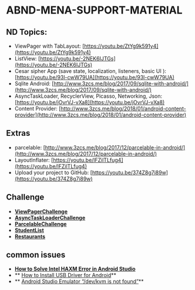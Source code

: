 # ABND-MENA-SUPPORT-MATERIAL

## ND Topics:
- ViewPager with TabLayout: [https://youtu.be/ZtYg9k591y4](https://youtu.be/ZtYg9k591y4)
-   ListView: [https://youtu.be/-2NEK6IJTGs](https://youtu.be/-2NEK6IJTGs)
-   Cesar sipher App (save state, localization, listeners, basic UI ): [https://youtu.be/93l-cwW79UA](https://youtu.be/93l-cwW79UA)
-   Sqlite Android: [http://www.3zcs.me/blog/2017/09/sqlite-with-android/](http://www.3zcs.me/blog/2017/09/sqlite-with-android/)
-   AsyncTaskLoader, RecyclerView, Picasso, Networking, Json: [https://youtu.be/jOvrVJ-vXa8](https://youtu.be/jOvrVJ-vXa8)
-   Content Provider: [http://www.3zcs.me/blog/2018/01/android-content-provider](http://www.3zcs.me/blog/2018/01/android-content-provider)

## Extras
-   parcelable: [http://www.3zcs.me/blog/2017/12/parcelable-in-android/](http://www.3zcs.me/blog/2017/12/parcelable-in-android/)
-   LayoutInflater: [https://youtu.be/lFZilTLfug4](https://youtu.be/lFZilTLfug4)
-   Upload your project to GitHub: [https://youtu.be/374Z8g7i89w](https://youtu.be/374Z8g7i89w)

## Challenge
- **[ViewPagerChallenge](https://github.com/3zcs/ViewPagerChallenge)**
- **[AsyncTaskLoaderChallenge](https://github.com/3zcs/AsyncTaskLoaderChallenge)**
- **[ParcelableChallenge](https://github.com/3zcs/ParcelableChallenge)**
- **[StudentList](https://github.com/3zcs/StudentList)**
- **[Restaurants](https://github.com/3zcs/Restaurants)**

## common issues
- **[How to Solve Intel HAXM Error in Android Studio](https://www.thecrazyprogrammer.com/2016/08/solve-intel-haxm-error-android-studio.html)**
- ** [How to Install USB Driver for Android](http://joyofandroid.com/how-to-install-usb-driver-for-android/)**
- ** [Android Studio Emulator “/dev/kvm is not found”](https://stackoverflow.com/questions/36812624/android-studio-emulator-dev-kvm-is-not-found)**
